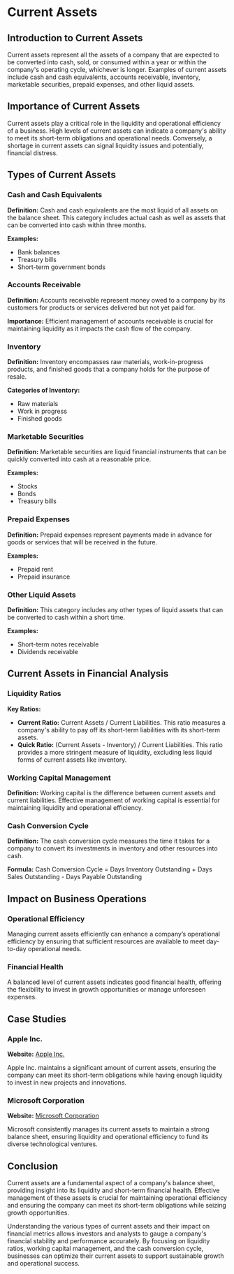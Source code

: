 # Current Assets

## Introduction to Current Assets

Current assets represent all the assets of a company that are expected to be converted into cash, sold, or consumed within a year or within the company's operating cycle, whichever is longer. Examples of current assets include cash and cash equivalents, accounts receivable, inventory, marketable securities, prepaid expenses, and other liquid assets.

## Importance of Current Assets

Current assets play a critical role in the liquidity and operational efficiency of a business. High levels of current assets can indicate a company's ability to meet its short-term obligations and operational needs. Conversely, a shortage in current assets can signal liquidity issues and potentially, financial distress.

## Types of Current Assets

### Cash and Cash Equivalents

**Definition:** Cash and cash equivalents are the most liquid of all assets on the balance sheet. This category includes actual cash as well as assets that can be converted into cash within three months.

**Examples:**
- Bank balances
- Treasury bills
- Short-term government bonds

### Accounts Receivable

**Definition:** Accounts receivable represent money owed to a company by its customers for products or services delivered but not yet paid for.

**Importance:** Efficient management of accounts receivable is crucial for maintaining liquidity as it impacts the cash flow of the company.

### Inventory

**Definition:** Inventory encompasses raw materials, work-in-progress products, and finished goods that a company holds for the purpose of resale.

**Categories of Inventory:**
- Raw materials
- Work in progress
- Finished goods

### Marketable Securities

**Definition:** Marketable securities are liquid financial instruments that can be quickly converted into cash at a reasonable price.

**Examples:**
- Stocks
- Bonds
- Treasury bills

### Prepaid Expenses

**Definition:** Prepaid expenses represent payments made in advance for goods or services that will be received in the future.

**Examples:**
- Prepaid rent
- Prepaid insurance

### Other Liquid Assets

**Definition:** This category includes any other types of liquid assets that can be converted to cash within a short time.

**Examples:**
- Short-term notes receivable
- Dividends receivable

## Current Assets in Financial Analysis

### Liquidity Ratios

**Key Ratios:**
- **Current Ratio:** Current Assets / Current Liabilities. This ratio measures a company's ability to pay off its short-term liabilities with its short-term assets.
- **Quick Ratio:** (Current Assets - Inventory) / Current Liabilities. This ratio provides a more stringent measure of liquidity, excluding less liquid forms of current assets like inventory.

### Working Capital Management

**Definition:** Working capital is the difference between current assets and current liabilities. Effective management of working capital is essential for maintaining liquidity and operational efficiency.

### Cash Conversion Cycle

**Definition:** The cash conversion cycle measures the time it takes for a company to convert its investments in inventory and other resources into cash.

**Formula:** Cash Conversion Cycle = Days Inventory Outstanding + Days Sales Outstanding - Days Payable Outstanding

## Impact on Business Operations

### Operational Efficiency

Managing current assets efficiently can enhance a company’s operational efficiency by ensuring that sufficient resources are available to meet day-to-day operational needs.

### Financial Health

A balanced level of current assets indicates good financial health, offering the flexibility to invest in growth opportunities or manage unforeseen expenses.

## Case Studies

### Apple Inc.

**Website:** [Apple Inc.](https://www.apple.com)

Apple Inc. maintains a significant amount of current assets, ensuring the company can meet its short-term obligations while having enough liquidity to invest in new projects and innovations.

### Microsoft Corporation

**Website:** [Microsoft Corporation](https://www.microsoft.com)

Microsoft consistently manages its current assets to maintain a strong balance sheet, ensuring liquidity and operational efficiency to fund its diverse technological ventures.

## Conclusion

Current assets are a fundamental aspect of a company's balance sheet, providing insight into its liquidity and short-term financial health. Effective management of these assets is crucial for maintaining operational efficiency and ensuring the company can meet its short-term obligations while seizing growth opportunities.

Understanding the various types of current assets and their impact on financial metrics allows investors and analysts to gauge a company's financial stability and performance accurately. By focusing on liquidity ratios, working capital management, and the cash conversion cycle, businesses can optimize their current assets to support sustainable growth and operational success.